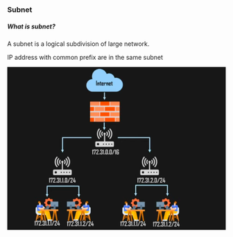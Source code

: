 ### Subnet

##### What is subnet?

A subnet is a logical subdivision of large network.

IP address with common prefix are in the same subnet

![subnet-image-1.png](subnet-image-1.png)
